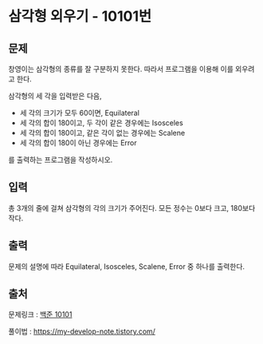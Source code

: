 <h1>삼각형 외우기 - 10101번</h1>

<h2>문제</h2>

창영이는 삼각형의 종류를 잘 구분하지 못한다. 따라서 프로그램을 이용해 이를 외우려고 한다.

삼각형의 세 각을 입력받은 다음, 

<ul>

<li>세 각의 크기가 모두 60이면, Equilateral</li>

<li>세 각의 합이 180이고, 두 각이 같은 경우에는 Isosceles</li>

<li>세 각의 합이 180이고, 같은 각이 없는 경우에는 Scalene</li>

<li>세 각의 합이 180이 아닌 경우에는 Error</li>

</ul>

를 출력하는 프로그램을 작성하시오.

<h2>입력</h2>

총 3개의 줄에 걸쳐 삼각형의 각의 크기가 주어진다. 모든 정수는 0보다 크고, 180보다 작다.

<h2>출력</h2>

문제의 설명에 따라 Equilateral, Isosceles, Scalene, Error 중 하나를 출력한다.

<h2>출처</h2>

문제링크 : [백준 10101](https://www.acmicpc.net/problem/10101)

풀이법 : https://my-develop-note.tistory.com/